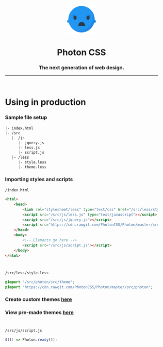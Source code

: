 <p align="center">
  <img src="/img/icon.png?raw=true" width="20%">
</p>
<h1 align="center">Photon CSS</h1>
<h3 align="center">The next generation of web design.</h3>

<hr>
<br>

# Using in production

### Sample file setup
```
|- index.html
|- /src
   |- /js
      |- jquery.js
      |- less.js
      |- script.js
   |- /less
      |- style.less
      |- theme.less
```

### Importing styles and scripts

`/index.html`
```html
<html>
	<head>
		<link rel="stylesheet/less" type="text/css" href="/src/less/style.less" />
		<script src="/src/js/less.js" type="text/javascript"></script>
		<script src="/src/js/jquery.js"></script>
		<script src="https://cdn.rawgit.com/PhotonCSS/Photon/master/src/photon.js"></script>
	</head>
	<body>
		<!-- Elements go here -->
		<script src="/src/js/script.js"></script>
	</body>
</html>
```
#
`/src/less/style.less`
```css
@import "/src/photon/src/theme";
@import "https://cdn.rawgit.com/PhotonCSS/Photon/master/src/photon";
```

### Create custom themes [here](https://photon-css.000webhostapp.com/theme)
### View pre-made themes [here](https://github.com/PhotonCSS/themes)

#
`/src/js/script.js`
```javascript
$(() => Photon.ready());
```
